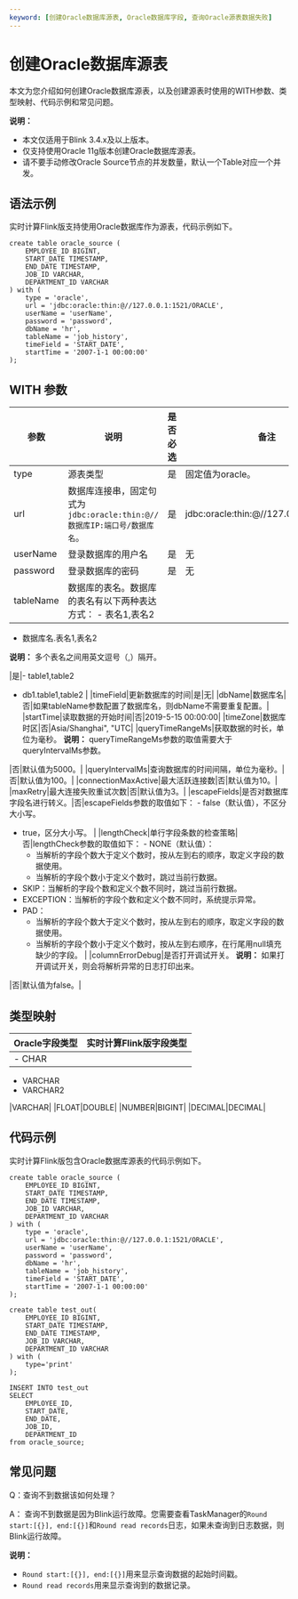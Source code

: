 ```yaml
---
keyword: [创建Oracle数据库源表, Oracle数据库字段, 查询Oracle源表数据失败]
---
```


# 创建Oracle数据库源表

本文为您介绍如何创建Oracle数据库源表，以及创建源表时使用的WITH参数、类型映射、代码示例和常见问题。

**说明：**

-   本文仅适用于Blink 3.4.x及以上版本。
-   仅支持使用Oracle 11g版本创建Oracle数据库源表。
-   请不要手动修改Oracle Source节点的并发数量，默认一个Table对应一个并发。

## 语法示例

实时计算Flink版支持使用Oracle数据库作为源表，代码示例如下。

```
create table oracle_source (
    EMPLOYEE_ID BIGINT,
    START_DATE TIMESTAMP,
    END_DATE TIMESTAMP,
    JOB_ID VARCHAR,
    DEPARTMENT_ID VARCHAR
) with (
    type = 'oracle',
    url = 'jdbc:oracle:thin:@//127.0.0.1:1521/ORACLE',
    userName = 'userName',
    password = 'password',
    dbName = 'hr',
    tableName = 'job_history',
    timeField = 'START_DATE',
    startTime = '2007-1-1 00:00:00'
);
```

## WITH 参数

|参数|说明|是否必选|备注|
|--|--|----|--|
|type|源表类型|是|固定值为oracle。|
|url|数据库连接串，固定句式为`jdbc:oracle:thin:@//数据库IP:端口号/数据库名`。|是|jdbc:oracle:thin:@//127.0.0.1:1521/XE|
|userName|登录数据库的用户名|是|无|
|password|登录数据库的密码|是|无|
|tableName|数据库的表名。数据库的表名有以下两种表达方式： -   表名1,表名2
-   数据库名.表名1,表名2

**说明：** 多个表名之间用英文逗号（,）隔开。

|是|-   table1,table2
-   db1.table1,table2 |
|timeField|更新数据库的时间|是|无|
|dbName|数据库名|否|如果tableName参数配置了数据库名，则dbName不需要重复配置。|
|startTime|读取数据的开始时间|否|2019-5-15 00:00:00|
|timeZone|数据库时区|否|Asia/Shanghai", "UTC|
|queryTimeRangeMs|获取数据的时长，单位为毫秒。 **说明：** queryTimeRangeMs参数的取值需要大于queryIntervalMs参数。

|否|默认值为5000。|
|queryIntervalMs|查询数据库的时间间隔，单位为毫秒。|否|默认值为100。|
|connectionMaxActive|最大活跃连接数|否|默认值为10。|
|maxRetry|最大连接失败重试次数|否|默认值为3。|
|escapeFields|是否对数据库字段名进行转义。|否|escapeFields参数的取值如下： -   false（默认值），不区分大小写。
-   true，区分大小写。 |
|lengthCheck|单行字段条数的检查策略|否|lengthCheck参数的取值如下： -   NONE（默认值）：
    -   当解析的字段个数大于定义个数时，按从左到右的顺序，取定义字段的数据使用。
    -   当解析的字段个数小于定义个数时，跳过当前行数据。
-   SKIP：当解析的字段个数和定义个数不同时，跳过当前行数据。
-   EXCEPTION：当解析的字段个数和定义个数不同时，系统提示异常。
-   PAD：
    -   当解析的字段个数大于定义个数时，按从左到右的顺序，取定义字段的数据使用。
    -   当解析的字段个数小于定义个数时，按从左到右顺序，在行尾用null填充缺少的字段。 |
|columnErrorDebug|是否打开调试开关。 **说明：** 如果打开调试开关，则会将解析异常的日志打印出来。

|否|默认值为false。|

## 类型映射

|Oracle字段类型|实时计算Flink版字段类型|
|----------|--------------|
|-   CHAR
-   VARCHAR
-   VARCHAR2

|VARCHAR|
|FLOAT|DOUBLE|
|NUMBER|BIGINT|
|DECIMAL|DECIMAL|

## 代码示例

实时计算Flink版包含Oracle数据库源表的代码示例如下。

```
create table oracle_source (
    EMPLOYEE_ID BIGINT,
    START_DATE TIMESTAMP,
    END_DATE TIMESTAMP,
    JOB_ID VARCHAR,
    DEPARTMENT_ID VARCHAR
) with (
    type = 'oracle',
    url = 'jdbc:oracle:thin:@//127.0.0.1:1521/ORACLE',
    userName = 'userName',
    password = 'password',
    dbName = 'hr',
    tableName = 'job_history',
    timeField = 'START_DATE',
    startTime = '2007-1-1 00:00:00'
);

create table test_out(
    EMPLOYEE_ID BIGINT,
    START_DATE TIMESTAMP,
    END_DATE TIMESTAMP,
    JOB_ID VARCHAR,
    DEPARTMENT_ID VARCHAR
) with (
    type='print'
);

INSERT INTO test_out
SELECT 
    EMPLOYEE_ID,
    START_DATE,
    END_DATE,
    JOB_ID,
    DEPARTMENT_ID
from oracle_source;
```

## 常见问题

Q：查询不到数据该如何处理？

A： 查询不到数据是因为Blink运行故障。您需要查看TaskManager的`Round start:[{}], end:[{}]`和`Round read records`日志，如果未查询到日志数据，则Blink运行故障。

**说明：**

-   `Round start:[{}], end:[{}]`用来显示查询数据的起始时间戳。
-   `Round read records`用来显示查询到的数据记录。

